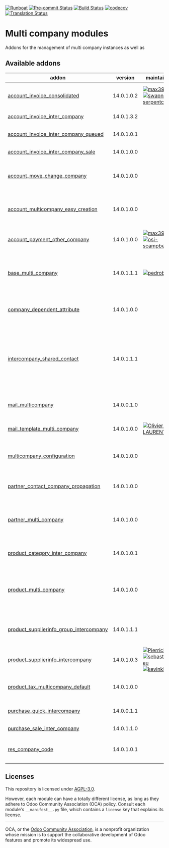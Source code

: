
[![Runboat](https://img.shields.io/badge/runboat-Try%20me-875A7B.png)](https://runboat.odoo-community.org/builds?repo=OCA/multi-company&target_branch=14.0)
[![Pre-commit Status](https://github.com/OCA/multi-company/actions/workflows/pre-commit.yml/badge.svg?branch=14.0)](https://github.com/OCA/multi-company/actions/workflows/pre-commit.yml?query=branch%3A14.0)
[![Build Status](https://github.com/OCA/multi-company/actions/workflows/test.yml/badge.svg?branch=14.0)](https://github.com/OCA/multi-company/actions/workflows/test.yml?query=branch%3A14.0)
[![codecov](https://codecov.io/gh/OCA/multi-company/branch/14.0/graph/badge.svg)](https://codecov.io/gh/OCA/multi-company)
[![Translation Status](https://translation.odoo-community.org/widgets/multi-company-14-0/-/svg-badge.svg)](https://translation.odoo-community.org/engage/multi-company-14-0/?utm_source=widget)

<!-- /!\ do not modify above this line -->

# Multi company modules

Addons for the management of multi company instances as well as

<!-- /!\ do not modify below this line -->

<!-- prettier-ignore-start -->

[//]: # (addons)

Available addons
----------------
addon | version | maintainers | summary
--- | --- | --- | ---
[account_invoice_consolidated](account_invoice_consolidated/) | 14.0.1.0.2 | [![max3903](https://github.com/max3903.png?size=30px)](https://github.com/max3903) [![swapnesh-serpentcs](https://github.com/swapnesh-serpentcs.png?size=30px)](https://github.com/swapnesh-serpentcs) | Consolidate your invoices across companies
[account_invoice_inter_company](account_invoice_inter_company/) | 14.0.1.3.2 |  | Intercompany invoice rules
[account_invoice_inter_company_queued](account_invoice_inter_company_queued/) | 14.0.1.0.1 |  | Generate invoices using jobs
[account_invoice_inter_company_sale](account_invoice_inter_company_sale/) | 14.0.1.0.0 |  | Show sale related fields
[account_move_change_company](account_move_change_company/) | 14.0.1.0.0 |  | Allow to change company of account moves
[account_multicompany_easy_creation](account_multicompany_easy_creation/) | 14.0.1.0.0 |  | This module adds a wizard to create companies easily
[account_payment_other_company](account_payment_other_company/) | 14.0.1.0.0 | [![max3903](https://github.com/max3903.png?size=30px)](https://github.com/max3903) [![osi-scampbell](https://github.com/osi-scampbell.png?size=30px)](https://github.com/osi-scampbell) | Create Payments for Other Companies
[base_multi_company](base_multi_company/) | 14.0.1.1.1 | [![pedrobaeza](https://github.com/pedrobaeza.png?size=30px)](https://github.com/pedrobaeza) | Provides a base for adding multi-company support to models.
[company_dependent_attribute](company_dependent_attribute/) | 14.0.1.0.0 |  | Display company dependent attribute on fields
[intercompany_shared_contact](intercompany_shared_contact/) | 14.0.1.1.1 |  | User of each company are contact of a company partner. All child address of a company are automatically shared
[mail_multicompany](mail_multicompany/) | 14.0.0.1.0 |  | Email Gateway Multi company
[mail_template_multi_company](mail_template_multi_company/) | 14.0.1.0.0 | [![Olivier-LAURENT](https://github.com/Olivier-LAURENT.png?size=30px)](https://github.com/Olivier-LAURENT) | Mail Template Multi Company
[multicompany_configuration](multicompany_configuration/) | 14.0.1.0.0 |  | Simplify the configuration on multicompany environments
[partner_contact_company_propagation](partner_contact_company_propagation/) | 14.0.1.0.0 |  | Propagate company info to children contacts
[partner_multi_company](partner_multi_company/) | 14.0.1.0.0 |  | Select individually the partner visibility on each company
[product_category_inter_company](product_category_inter_company/) | 14.0.1.0.1 |  | Product categories as company dependent
[product_multi_company](product_multi_company/) | 14.0.1.0.0 |  | Select individually the product template visibility on each company
[product_supplierinfo_group_intercompany](product_supplierinfo_group_intercompany/) | 14.0.1.1.1 |  | Add sequence field on grouped pricelist items
[product_supplierinfo_intercompany](product_supplierinfo_intercompany/) | 14.0.1.0.3 | [![PierrickBrun](https://github.com/PierrickBrun.png?size=30px)](https://github.com/PierrickBrun) [![sebastienbeau](https://github.com/sebastienbeau.png?size=30px)](https://github.com/sebastienbeau) [![kevinkhao](https://github.com/kevinkhao.png?size=30px)](https://github.com/kevinkhao) | Product SupplierInfo Intercompany
[product_tax_multicompany_default](product_tax_multicompany_default/) | 14.0.1.0.0 |  | Product Tax Multi Company Default
[purchase_quick_intercompany](purchase_quick_intercompany/) | 14.0.0.1.1 |  | Purchase Quick Intercompany
[purchase_sale_inter_company](purchase_sale_inter_company/) | 14.0.1.1.0 |  | Intercompany PO/SO rules
[res_company_code](res_company_code/) | 14.0.1.0.1 |  | Add 'code' field on company model

[//]: # (end addons)

<!-- prettier-ignore-end -->

## Licenses

This repository is licensed under [AGPL-3.0](LICENSE).

However, each module can have a totally different license, as long as they adhere to Odoo Community Association (OCA)
policy. Consult each module's `__manifest__.py` file, which contains a `license` key
that explains its license.

----
OCA, or the [Odoo Community Association](http://odoo-community.org/), is a nonprofit
organization whose mission is to support the collaborative development of Odoo features
and promote its widespread use.
